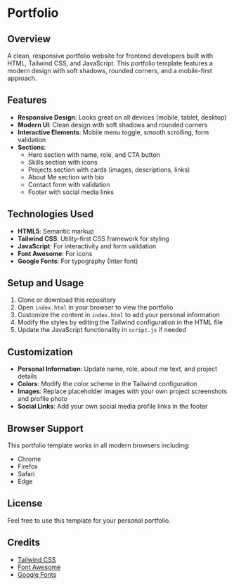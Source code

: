 # Portfolio

## Overview
A clean, responsive portfolio website for frontend developers built with HTML, Tailwind CSS, and JavaScript. This portfolio template features a modern design with soft shadows, rounded corners, and a mobile-first approach.

## Features
- **Responsive Design**: Looks great on all devices (mobile, tablet, desktop)
- **Modern UI**: Clean design with soft shadows and rounded corners
- **Interactive Elements**: Mobile menu toggle, smooth scrolling, form validation
- **Sections**:
  - Hero section with name, role, and CTA button
  - Skills section with icons
  - Projects section with cards (images, descriptions, links)
  - About Me section with bio
  - Contact form with validation
  - Footer with social media links

## Technologies Used
- **HTML5**: Semantic markup
- **Tailwind CSS**: Utility-first CSS framework for styling
- **JavaScript**: For interactivity and form validation
- **Font Awesome**: For icons
- **Google Fonts**: For typography (Inter font)

## Setup and Usage
1. Clone or download this repository
2. Open `index.html` in your browser to view the portfolio
3. Customize the content in `index.html` to add your personal information
4. Modify the styles by editing the Tailwind configuration in the HTML file
5. Update the JavaScript functionality in `script.js` if needed

## Customization
- **Personal Information**: Update name, role, about me text, and project details
- **Colors**: Modify the color scheme in the Tailwind configuration
- **Images**: Replace placeholder images with your own project screenshots and profile photo
- **Social Links**: Add your own social media profile links in the footer

## Browser Support
This portfolio template works in all modern browsers including:
- Chrome
- Firefox
- Safari
- Edge

## License
Feel free to use this template for your personal portfolio.

## Credits
- [Tailwind CSS](https://tailwindcss.com/)
- [Font Awesome](https://fontawesome.com/)
- [Google Fonts](https://fonts.google.com/)
